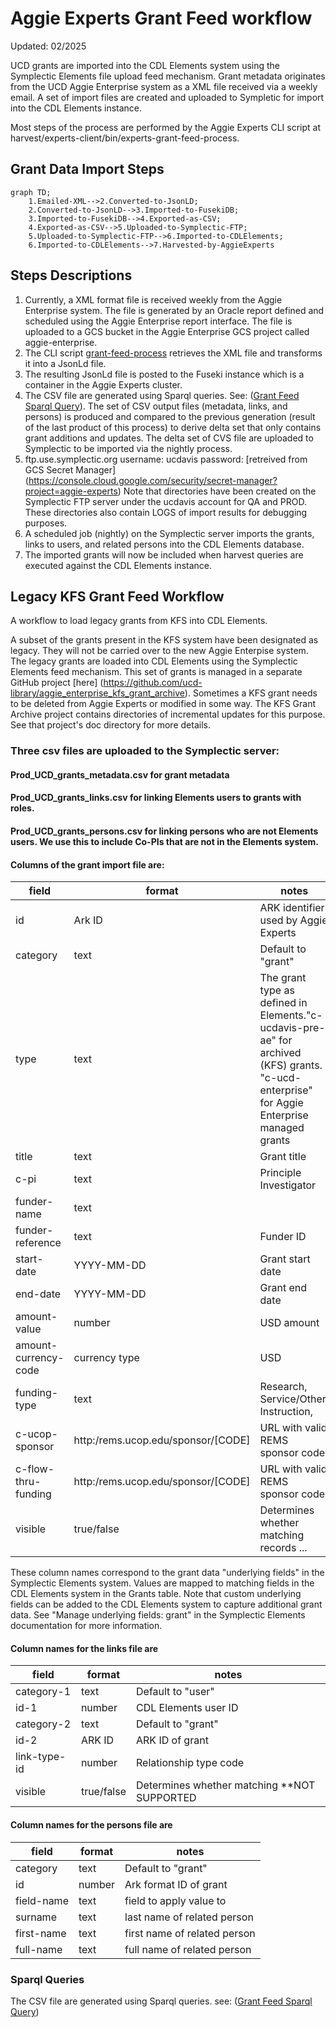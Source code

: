 # Aggie Experts Grant Feed workflow

Updated: 02/2025 

UCD grants are imported into the CDL Elements system using the Symplectic Elements file upload feed mechanism.
Grant metadata originates from the UCD Aggie Enterprise system as a XML file received via a weekly email. A set of import files are created and uploaded to Sympletic for import into the CDL Elements instance. 

Most steps of the process are performed by the Aggie Experts CLI script at harvest/experts-client/bin/experts-grant-feed-process.

## Grant Data Import Steps
```mermaid
graph TD;
    1.Emailed-XML-->2.Converted-to-JsonLD;
    2.Converted-to-JsonLD-->3.Imported-to-FusekiDB;
    3.Imported-to-FusekiDB-->4.Exported-as-CSV; 
    4.Exported-as-CSV-->5.Uploaded-to-Symplectic-FTP;
    5.Uploaded-to-Symplectic-FTP-->6.Imported-to-CDLElements;
    6.Imported-to-CDLElements-->7.Harvested-by-AggieExperts
```
## Steps Descriptions  

1. Currently, a XML format file is received weekly from the Aggie Enterprise system. The file is generated by an Oracle report defined and scheduled using the Aggie Enterprise report interface. The file is uploaded to a GCS bucket in the Aggie Enterprise GCS project called aggie-enterprise. 
2. The CLI script [grant-feed-process](../harvest/experts-client/bin/experts-grant-feed-process.js) retrieves the XML file and transforms it into a JsonLd file.
3. The resulting JsonLd file is posted to the Fuseki instance which is a container in the Aggie Experts cluster.
4. The CSV file are generated using Sparql queries. See: ([Grant Feed Sparql Query](../harvest/experts-client/lib/query/grant_feed/grants.rq)). The set of CSV output files (metadata, links, and persons) is produced and compared to the previous generation (result of the last product of this process) to derive delta set that only contains grant additions and updates. The delta set of CVS file are uploaded to Symplectic to be imported via the nightly process.
5. ftp.use.symplectic.org 
username: ucdavis
password: [retreived from GCS Secret Manager] (https://console.cloud.google.com/security/secret-manager?project=aggie-experts)
Note that directories have been created on the Symplectic FTP server under the ucdavis account for QA and PROD. These directories also contain LOGS of import results for debugging purposes.
6. A scheduled job (nightly) on the Symplectic server imports the grants, links to users, and related persons into the CDL Elements database. 
7. The imported grants will now be included when harvest queries are executed against the CDL Elements instance. 


## Legacy KFS Grant Feed Workflow

A workflow to load legacy grants from KFS into CDL Elements.

A subset of the grants present in the KFS system have been designated as legacy.
They will not be carried over to the new Aggie Enterpise system. The legacy grants are loaded into CDL Elements using the Symplectic Elements feed mechanism. This set of grants is managed in a separate GitHub project [here] (https://github.com/ucd-library/aggie_enterprise_kfs_grant_archive). Sometimes a KFS grant needs to be deleted from Aggie Experts or modified in some way. The KFS Grant Archive project contains directories of incremental updates for this purpose. See that project's doc directory for more details. 

### Three csv files are uploaded to the Symplectic server:
#### Prod_UCD_grants_metadata.csv for grant metadata
#### Prod_UCD_grants_links.csv for linking Elements users to grants with roles.
#### Prod_UCD_grants_persons.csv for linking persons who are not Elements users. We use this to include Co-PIs that are not in the Elements system.


#### Columns of the grant import file are:

|field|format|notes|
|-----|------|-----|
|id|Ark ID|ARK identifier used by Aggie Experts|
|category|text|Default to "grant"|
|type|text|The grant type as defined in Elements."c-ucdavis-pre-ae" for archived (KFS) grants. "c-ucd-enterprise" for Aggie Enterprise managed grants|
|title|text| Grant title|
|c-pi|text|Principle Investigator|
|funder-name|text||
|funder-reference|text|Funder ID|
|start-date|YYYY-MM-DD|Grant start date|
|end-date| YYYY-MM-DD|Grant end date|
|amount-value|number|USD amount|
|amount-currency-code|currency type|USD|
|funding-type|text| Research, Service/Other, Instruction,   |
|c-ucop-sponsor|http:/rems.ucop.edu/sponsor/[CODE]|URL with valid REMS sponsor code|
|c-flow-thru-funding|http:/rems.ucop.edu/sponsor/[CODE]|URL with valid REMS sponsor code| 
|visible|true/false|Determines whether matching records ... |

These column names correspond to the grant data "underlying fields" in the Symplectic Elements system.
Values are mapped to matching fields in the CDL Elements system in the Grants table.
Note that custom underlying fields can be added to the CDL Elements system to capture additional grant data.
See "Manage underlying fields: grant" in the Symplectic Elements documentation for more information.

#### Column names for the links file are

|field|format|notes|
|-----|------|-----|
|category-1|text|Default to "user"|
|id-1|number|CDL Elements user ID|
|category-2|text|Default to "grant"|
|id-2|ARK ID|ARK ID of grant|
|link-type-id|number|Relationship type code|
|visible|true/false|Determines whether matching  **NOT SUPPORTED |

#### Column names for the persons file are

|field|format|notes|
|-----|------|-----|
|category|text|Default to "grant" |
|id|number|Ark format ID of grant|
|field-name|text|field to apply value to|
|surname|text|last name of related person|
|first-name|text|first name of related person|
|full-name|text|full name of related person|

### Sparql Queries  
The CSV file are generated using Sparql queries.
see: ([Grant Feed Sparql Query](../harvest/experts-client/lib/query/grant_feed/grants.rq))


